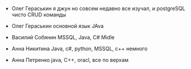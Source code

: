 * Олег Гераськин
я джун но совсем недавно все изучал, и postgreSQL чисто CRUD команды

* Олег Гераськин
основной язык JAva


* Василий Собянин
MSSQL, Java, C# Midle


* Анна Никитина
Java, c#, python, MSSQL, c++ немного


* Анна Петренко
java, C++, oracl, все по верхам
